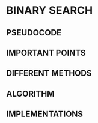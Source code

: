 # BINARY SEARCH

## PSEUDOCODE

## IMPORTANT POINTS

## DIFFERENT METHODS

## ALGORITHM

## IMPLEMENTATIONS